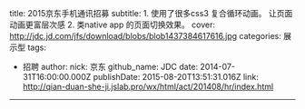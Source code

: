 title: 2015京东手机通讯招募
subtitle: 1. 使用了很多css3 复合循环动画。 让页面动画更富层次感 2. 类native app 的页面切换效果。
cover: http://jdc.jd.com/jfs/download/blobs/blob1437384617616.jpg
categories: 展示型
tags:
  - 招聘
author:
  nick: 京东
  github_name: JDC
date: 2014-07-31T16:00:00.000Z
publishDate: 2015-08-20T13:51:31.016Z
link: http://qian-duan-she-ji.jslab.pro/wx/html/act/201408/hr/index.html
---
